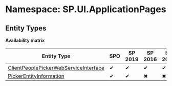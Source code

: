 # Namespace: SP.UI.ApplicationPages
## Entity Types

**Availability matrix**

Entity Type | SPO | SP 2019 | SP 2016 | SP 2013
----------|-----|---------|---------|--------
[ClientPeoplePickerWebServiceInterface](./EntityTypes/ClientPeoplePickerWebServiceInterface.md) | ✔ | ✔ | ✔ | ✔
[PickerEntityInformation](./EntityTypes/PickerEntityInformation.md) | ✔ | ✔ | ✖ | ✖
